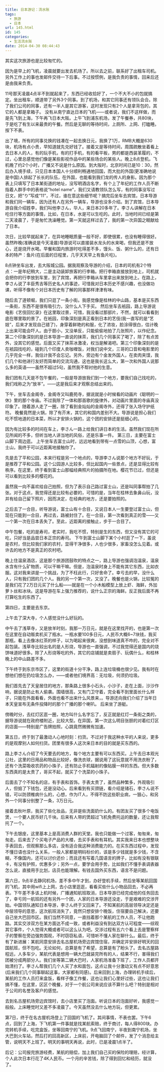 ```yaml
---
title: 日本游记：流水账
tags:
  - 旅游
  - 日本
url: 145.html
id: 145
categories:
  - 生活流水账
date: 2014-04-30 08:44:43
---
```


其实这次旅游也是比较匆忙的。

因为是早上的飞机，凌晨就要出发去机场了。所以去之前，联系好了出租车司机。另外工作上的事也发邮件交待一下后事。不过按惯例，是我负责的事情，回来后还是由我来负责。

 11号那天凌晨4点半不到就起来了，东西已经收拾好了，一个不大不小的包就搞定。坐出租车，顺道带了另外3个同事。到了机场，和其它同事还有领队会合。除了我们公司的同事，还有一半人是其它游客，这时发现只有2个人是拿背包的，其它的人都是拿箱子。 没有从南宁直达日本的飞机——或者说，我们不这样做，而是先飞到上海，下午再飞日本大阪。上午飞到浦东机场，发了午餐券，共80块，于是吃了有生以来最贵的午餐。然后是无聊的等待时间，上厕所、上网、打瞌睡。按下不表。 
 
出了境，所有的同事兑换的钱凑在一起去换日元，我换了1万，RMB大概是630块，机场有点小贵，早知道就先兑好钱了。接着又是等待时间，周围疏散坐着看上去日本人的人，有的玩手机，有的打手机，有的看平板，男的都是西装革履的，不过，心里总感觉他们像是某些影视作品中的某些场合的某些人。晚上8点登机，飞机晚了约2个小时，广播又不说是什么原因。到大阪时，北京时间已是10：30，然后办入境手续，只见日本本国人十分顺利畅通地回国，而大批的外国(更准确地说是中国)人排起了长长的队伍，在外国，也能看到我们龙的传人的身影。因为那个表上只填写了日本某街道的地址，没写明酒店名字，有个上了年纪的工作人员不断指着人群手中的表格说“hotel name”，我们又请教领队怎么写，有的同事没写过日文，把“り”写成“11”，不过，谁在意这些细节呢？搞完后坐车去宾馆，日本导游和我们同一辆车，因为还有人在另外一辆车，导游也没多介绍。到了宾馆，日本导游自我介绍姓李，我们叫他李さん，华人，来日本20多年了。李さん讲解在日本吃住行等方面的事情，比如，在日本，水是可以生吃的。此时，当地时间已经是第二天凌晨了，于是匆忙洗澡睡觉。第一天就这样过去了，我的第一次异国之眠献给了日本。 
 
次日，比较早就起来了，在异地睡眠质量一般不好，即使很累，也没有睡得很好。虽然昨晚(准确说是今天凌晨)导游说可以直接装水龙头的水来喝，但我还是不放心，还是烧开水喝。早餐和国内旅游时吃得差不多，馒头、饭、粥什么的，还有日本的特产：鱼片(在后面的日程里，几乎天天早上有鱼片吃)。 

8点钟坐车出发，去大阪城公园。据我观察及导游的介绍，日本的司机有2个特点：一是年纪稍大，二是主动装卸旅客的行李箱。把行李箱直接放到地上，司机就会把你的行李放到车里，到了宾馆，再把行李箱从车里拿出来放到地上。在路上，李さん说了丰臣秀吉等历史名人的事迹，可惜我对日本历史不感兴趣，也没做功课，听得不像有个对日本历史有了解的同事那样津津有味。 

随后去了道顿堀，我们只逛了一条小街。我感觉像是桂林的中山路，基本是买东西一条街，东西不是很有吸引力，没什么人下手买。 然后坐车去衹园，路上导游说电影《艺伎回忆录》在这里取过景，可惜，我没看过那部片，不然，就可以看看到底在哪里取的景了。在衹园，印象深刻是真正看到日本的艺伎(我一直写的是“艺妓”，后来才发现自己错了)，身穿着鲜艳的和服，化了浓妆，脸涂得很白，估计晚上出来可能会吓人。由于胆小，又没单反，只能偷偷地拍了几张照片，以作纪念。第二个印象深刻的是日本导游一直说的抹茶，我们几个同事买了喝了，除了有点苦外，没其它的感觉。后面又买了抹茶冰激凌，权当是解渴吧。第三个印象深刻的是在衹园找吃的，碰到几个印度人卖咖喱饭，对我们说中文，三哥的口音和电影里的几乎完全一样，我估计我不会忘记。另外，旁边有个金发外国人，在卖肉夹馍，我们几个和他进行友好而简单的交流沟通，这也是我长这么大，第一次和外国人说那么多的英语——虽然不超过5句，虽然我不帮衬他的生意。 

我们团有几天是不包午餐的，一般是导游放我们到一个地方，要我们自己找吃的，我们戏称之为“放羊”。——这是我后来才观察总结出来的。 

下午，坐车去金阁寺，金阁寺又叫鹿苑寺，据说就是小时候看的动画片《聪明的一休》里的那个寺庙。不过我除了一体和那首歌的旋律外，对动画片里面的寺庙真没印象了。随着游人走了一圈，除了看到金灿灿的金阁寺外，还得了张入场守护纸符。 晚餐竟然是火锅，除了有芥末，其它的和国内差别不大。导游说是担心我们吃不惯地道的日本菜，所以才安排火锅的，这个团的安排还是挺细心的。

因为有比较多的时间在车上，李さん一路上给我们讲日本的生活。虽然我们现在所见所闻的不多，但听当地人讲当地的风俗，还是乐事一件。 第三日，主要在富士山脚下周边逛。 上午坐车去富士山时，远远地看到带有一点雪的山顶，心想，富士山，我终于可以近距离地接触你了。

先是去了平和公园，本来行程是另一个地点的，导游李さん说那个地方不好玩，于是推荐了平和公园。这个公园游人比较多，但比起国内一些景点，还是显得比较有秩序。在这里，终于看到富士山那幅经典照片的拍摄所在地。樱花节已过，但还是可以看到比较多的樱花的。 
 
虽然我一向不喜欢给自己拍照，但为了表示自己路过富士山，还是叫同事帮拍了几张。对于这点，我觉得还是比较有必要的，可惜的是，当年在桂林去象鼻山玩，没并有给自己留下照片，因而决定，在经典的地方，还是要拍照的。 

之后去了一合目，听导游说，富士山有十合目，又说日本人一生要登过富士山，但现在只能到一合目，再过去，路被封住了。在一合目，第一次看到真正的雪——又一个第一次在日本丢失了。至此，近距离的接触止，步于一合目了。 

中午包餐，吃的是寿司，老实时，我吃不惯，特别是生的东西，但又没有其它的可吃，只好当是品尝日本正宗的寿司。 下午到富士山脚下某个小村逛了一下，虽说是农村，但比较我们家的农村，显得干净很多，人也少很多，家畜没怎么见着。或许去的地方不是真正的农村吧。 

晚上住温泉酒店，这是那个旅游团鼓吹的特点之一，路上导游也强调泡温泉，温泉水含有什么矿物质，可以干嘛干嘛。但是，泡温泉时身上不能有其它东西，比如衣服。这对我来讲是一个挑战，为了不枉此行，只好舍命了。幸亏去的早，没什么人，只有我们团的几个人。我的另一个第一次，又没了。晚餐也是火锅，比较冤的是我们花了2万日元买了什么船——就是在一个小木船模型上放上虾、海鲜，外加萝卜丝和冰块。这是导游在车上强力推荐的，说什么正宗的海鲜。反正我后面不再打算吃生的东西了。 

第四日，主要是去东京。 

上午去了深大寺，个人感觉没什么好玩的。 

中午去了浅草寺，又是放羊时刻，我那一万日元，就是在这里找开的，也是第一次在这里在自动贩卖机买了瓶水。一瓶水要100多日元，人民币大概6~7块钱，我买那瓶，看上去像冰红茶的样子，以为喝起来很爽，没想到味道真不咋的，完全对不起包装。浅草寺比较出名的是人形烧，导游也一直强调，不过我觉得还是国内的烧饼味道好很多。除了人形烧等吃的外，其它的店铺就是卖扇子、玩偶什么，和桂林晚上的中山路差不多。

下午终于到东京市区了，这里的街道十分干净，路上连垃圾桶也很少见。我有时在想他们想在扔垃圾怎么办，——或者他们境界高：无垃圾，何须扔垃圾。 
 
我们首先去了天皇居住的地方，那条路上很多小石头，小沙子，走在上面，沙沙作响，据说是防止有人偷袭。围墙很高，又有门卫守着，完全看不到里面长什么样子，只能在外面看看，外面也看不出来什么风景来，。导游还向我们介绍了当年日本天皇宣布无条件投降时的那个广播的那个喇叭。 后来坐了游艇。 

傍晚时分，去红灯区逛一圈，地方叫什么名字忘了，反正就是红灯一条街之类的，据导游说就在政府楼附近，比较大型。在异国，第一次这么明目张胆的对着红灯区的店面——特别是广告牌拍照，心跳竟然微微有加速。

第五日，终于到了最激动人心地时刻：扫货。不过对于我这种水平的人来说，更多的是观摩别人如何扫货。团里有很多人这次来日本的目的就是买东西的。

路上李さん介绍了今天要去的地方，每个地方主要有可以东西买。上午去日本观光公社，这里的日用品和物品比较好，像洗衣球，据说用了这玩意就不用洗衣粉了，还有个洗菜吸收农药的小珠子，还有防止手机辐射的像贴膜一样的东西。但大多数东西真的是太贵了，哥买不起，就买了个洗菜的小珠子。 
 
后面去了个不知名的店，有手表和首饰。手表太贵了，虽然品种繁多，外观吸引人，但掂了下钱包，还是没动心。后来看到有买颈链，看介绍是锗石，李さん说不错，可以防颈椎病什么的，心想，作为IT人，不得不防这些职业病，一狠心，和另外一个同事分别整了一条，3万日元。 
 
接着去秋叶原，我买了些化妆品，无非是些洗面奶什么的。有团友买了很多个电饭煲，一个要人民币好几千块。后来有人带的煲超过飞机免费托运的数量，还让我帮托了一个。 

下午去银座，这里基本上是高消费人群的天堂。我也只能做一个过客，匆匆来，匆匆走。后来去了个买电子产品的大楼，去买手表和有耳机。其实我来日本也想整块手表回去，但观察那么多店，没有适合我这种消费能力的。在买东西过程中，发现不懂日语也没什么关系，一般人家都是明码标价的，该是多少钱就是多少钱，不含糊，不像国内，还可以讨价还价；而且还有写着几国语言的牌子，比如有没有银联卡，有没有护照，优惠多少；另外一点，要学会用手势，比如我们不懂手表调表器怎么说，直接用手比划，店员也能理解。有钱去国外买东西，语言不是问题。 

第六日，9点半去静冈机场，差不多中午才到，办好登机手续，然后坐等某航回国的飞机，其中用wifi上上网，去小店里逛逛，看看买些什么小物品回去，不必再表。下午差不多该上机时候，广播通知航班取消，日本导游已经完成他的任务回去了，幸亏同一航班的还有另外一个团，人家的日本导游还没走，于是艰难的交涉开始。中国领队通知日本导游，李さん终于又回来了。不知某航的高层领导决定还是中层领导的意思，这次航班消失了，竟然只想安排个晚饭，住宿要自己解决，还要自己坐大巴回市区。我们当然不同意，一直挡着那个某航的工作人员，不让他跑路。其实交涉双方在某方面达不成一致，或者利益没有到达双方认可程度——综观其它事件，个人觉得大概或者可以这么认为吧。交涉过程有五六个看上去是警察样子的警察在旁边强势围观，不时窃窃私语，可惜听不懂人家在聊什么。最后，终于有了新进展：某航同意安排去名古屋机场旁边宾馆住宿，并确定并安排好明天的回国航班，但不包吃。无论如何，总算是有了希望，总算是有了盼头了。去名古屋路程远，人多车少，某航代表是想用一辆大巴就装完所有的人，结果不行，害得我们团被分成两部分人。我们坐等第二辆大巴时，人家机场准备下班了，工作人员都开始清扫了。李さん帮我们几个人买了水和面包，这点让我十分激动又有点不好意思(后来我们几个同事聊起这事，大家都有同感)。后来回到上海，办理转机手续后，某航的工作人员打来盒饭，看样子像工作餐，这也让我们心里好过些，这也让我们搞不懂，在这里，区区个晚餐，对于一个航公司来说应该不算什么吧？特别是相对于公司的名誉及客户的感觉。 

去到名古屋机场旁边宾馆时，去小店里买了泡面。听说日本的泡面好听，我感觉一般般。上床睡觉时又差不多凌晨了。今天虽然没去什么地方玩，但更累。 

第7日，终于在名古屋机场登上了回国的飞机了。其间事情，不表也罢。下午6点，回到了上海，下飞机第一件事就是找某航索赔，终于商讨，每人得800块。办完转机手续，吃完盒饭，坐等回南宁的飞机。9点飞回南宁，半夜到南宁机场，坐大巴到火车站，然后打的回高新区，上床前，开电脑回了个邮件，发了个消息给主管，说明天不上班了。明天的事明天再说，此时，已是凌晨1点半了。

后记：公司报完旅游经费，某航的赔偿，加上我们自己买的保险的理赔，经计算，个人此次日本行花了4K人民币。一个月的辛苦钱，除了得到回忆和经历，就没了。
 
 